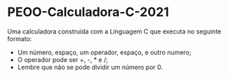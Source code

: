 # PEOO-Calculadora-C-2021

Uma calculadora construída com a Linguagem C que executa no seguinte formato:

- Um número, espaço, um operador, espaço, e outro numero;
- O operador pode ser +, -, * e /;
- Lembre que não se pode dividir um número por 0.
